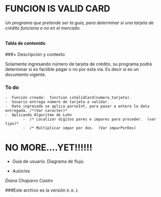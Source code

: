 # FUNCION IS VALID CARD

###### Un programa que pretende ser la guía, para determinar si una tarjeta de crédito funciona o no en el mercado.

#### Tabla de contenido

###+ Descripción y contexto

Solamente ingresando número de tarjeta de crédito, su programa podrá determinar si es factible pagar o no por esta vía.  Es decir si es un documento vigente.

### To do

	-  Función creada:  function isValidCard(numero_tarjeta).
	-  Usuario entrega número de tarjeta a validar.
	-  Dato ingresado se aplica parseInt, para pasar a entero la data entregada. /*(Var caracter)*
	-  Aplicando Algoritmo de Luhn
			-  /* Localizar digitos pares e impares para proceder.  (var tipo)* 
			-  /* Multiplicar impar por dos.  (Var imparPorDos)


# NO MORE....YET!!!!!!


+ Guía de usuario.  Diagrama de flujo.




+  Autor/es

*Diana Chaparro Castro*


###Este archivo es la versión `0.0.1`

